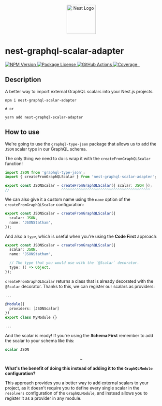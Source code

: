 <p align="center">
  <a href="http://nestjs.com/" target="blank"><img src="https://nestjs.com/img/logo_text.svg" height="96" alt="Nest Logo" /></a>
</p>

# nest-graphql-scalar-adapter

<p>
  <a href="https://www.npmjs.com/packages/nest-graphql-scalar-adapter" target="\_parent">
    <img src="https://img.shields.io/npm/v/nest-graphql-scalar-adapter.svg" alt="NPM Version" />
  </a>
  <a href="https://www.npmjs.com/packages/nest-graphql-scalar-adapter" target="\_parent">
    <img src="https://img.shields.io/npm/l/nest-graphql-scalar-adapter.svg" alt="Package License" />
  </a>
  <a href="https://github.com/horusgoul/nest-graphql-scalar-adapter/actions?query=CI" target="\_parent">
    <img src="https://github.com/horusgoul/nest-graphql-scalar-adapter/workflows/CI/badge.svg" alt="GitHub Actions" />
  </a>
  <a href="https://coveralls.io/github/HorusGoul/nest-graphql-scalar-adapter?branch=main" target="\_parent">
    <img src="https://coveralls.io/repos/github/HorusGoul/nest-graphql-scalar-adapter/badge.svg?branch=main" alt="Coverage" />
  </a>
  <a href="https://github.com/horusgoul/nest-graphql-scalar-adapter" target="\_parent">
    <img alt="" src="https://img.shields.io/github/stars/horusgoul/nest-graphql-scalar-adapter.svg?style=social&label=Star" />
  </a>
  <a href="https://twitter.com/horusgoul" target="\_parent">
    <img alt="" src="https://img.shields.io/twitter/follow/horusgoul.svg?style=social&label=Follow" />
  </a>
</p>

## Description

A better way to import external GraphQL scalars into your Nest.js projects.


```
npm i nest-graphql-scalar-adapter

# or

yarn add nest-graphql-scalar-adapter
```



## How to use

We're going to use the `graphql-type-json` package that allows us to add the `JSON` scalar type
in our GraphQL schema.

The only thing we need to do is wrap it with the `createFromGraphQLScalar` function!

```ts
import JSON from 'graphql-type-json';
import { createFromGraphQLScalar } from 'nest-graphql-scalar-adapter';

export const JSONScalar = createFromGraphQLScalar({ scalar: JSON });
//                        ^^^^^^^^^^^^^^^^^^^^^^^^^^^^^^^^^^^^^^^^^
```

We can also give it a custom name using the `name` option of the `createFromGraphQLScalar` configuration:

```ts
export const JSONScalar = createFromGraphQLScalar({
  scalar: JSON,
  name: 'JSONStatham',
});
```

And also a `type`, which is useful when you're using the **Code First** approach:

```ts
export const JSONScalar = createFromGraphQLScalar({
  scalar: JSON,
  name: 'JSONStatham',

  // The type that you would use with the `@Scalar` decorator.
  type: () => Object,
});
```

`createFromGraphQLScalar` returns a class that is already decorated with the `@Scalar` decorator. Thanks to this,
we can register our scalars as providers:

```ts
...

@Module({
  providers: [JSONScalar]
})
export class MyModule {}

...
```

And the scalar is ready! If you're using the **Schema First** remember to add the scalar to your schema like this:

```graphql
scalar JSON
```

<p align="center">
  ~
</p>

**What's the benefit of doing this instead of adding it to the `GraphQLModule` configuration?**

This approach provides you a better way to add external scalars to your project, as it doesn't require you to
define every single scalar in the `resolvers` configuration of the `GraphQLModule`, and instead allows you to
register it as a provider in any module.